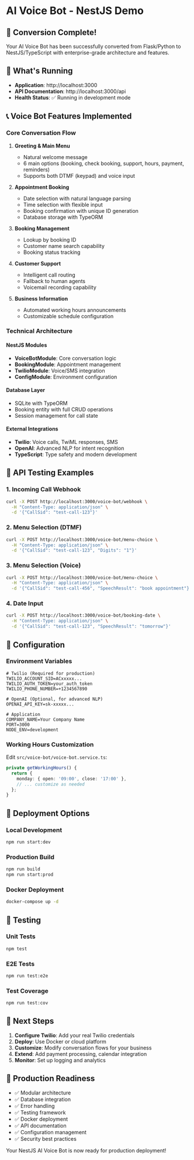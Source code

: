 # AI Voice Bot - NestJS Demo

## 🎉 Conversion Complete!

Your AI Voice Bot has been successfully converted from Flask/Python to NestJS/TypeScript with enterprise-grade architecture and features.

## 🚀 What's Running

- **Application**: http://localhost:3000
- **API Documentation**: http://localhost:3000/api
- **Health Status**: ✅ Running in development mode

## 📞 Voice Bot Features Implemented

### Core Conversation Flow
1. **Greeting & Main Menu**
   - Natural welcome message
   - 6 main options (booking, check booking, support, hours, payment, reminders)
   - Supports both DTMF (keypad) and voice input

2. **Appointment Booking**
   - Date selection with natural language parsing
   - Time selection with flexible input
   - Booking confirmation with unique ID generation
   - Database storage with TypeORM

3. **Booking Management**
   - Lookup by booking ID
   - Customer name search capability
   - Booking status tracking

4. **Customer Support**
   - Intelligent call routing
   - Fallback to human agents
   - Voicemail recording capability

5. **Business Information**
   - Automated working hours announcements
   - Customizable schedule configuration

### Technical Architecture

#### NestJS Modules
- **VoiceBotModule**: Core conversation logic
- **BookingModule**: Appointment management
- **TwilioModule**: Voice/SMS integration
- **ConfigModule**: Environment configuration

#### Database Layer
- SQLite with TypeORM
- Booking entity with full CRUD operations
- Session management for call state

#### External Integrations
- **Twilio**: Voice calls, TwiML responses, SMS
- **OpenAI**: Advanced NLP for intent recognition
- **TypeScript**: Type safety and modern development

## 🧪 API Testing Examples

### 1. Incoming Call Webhook
```bash
curl -X POST http://localhost:3000/voice-bot/webhook \
  -H "Content-Type: application/json" \
  -d '{"CallSid": "test-call-123"}'
```

### 2. Menu Selection (DTMF)
```bash
curl -X POST http://localhost:3000/voice-bot/menu-choice \
  -H "Content-Type: application/json" \
  -d '{"CallSid": "test-call-123", "Digits": "1"}'
```

### 3. Menu Selection (Voice)
```bash
curl -X POST http://localhost:3000/voice-bot/menu-choice \
  -H "Content-Type: application/json" \
  -d '{"CallSid": "test-call-456", "SpeechResult": "book appointment"}'
```

### 4. Date Input
```bash
curl -X POST http://localhost:3000/voice-bot/booking-date \
  -H "Content-Type: application/json" \
  -d '{"CallSid": "test-call-123", "SpeechResult": "tomorrow"}'
```

## 🔧 Configuration

### Environment Variables
```env
# Twilio (Required for production)
TWILIO_ACCOUNT_SID=ACxxxxx...
TWILIO_AUTH_TOKEN=your_auth_token
TWILIO_PHONE_NUMBER=+1234567890

# OpenAI (Optional, for advanced NLP)
OPENAI_API_KEY=sk-xxxxx...

# Application
COMPANY_NAME=Your Company Name
PORT=3000
NODE_ENV=development
```

### Working Hours Customization
Edit `src/voice-bot/voice-bot.service.ts`:
```typescript
private getWorkingHours() {
  return {
    monday: { open: '09:00', close: '17:00' },
    // ... customize as needed
  };
}
```

## 🚀 Deployment Options

### Local Development
```bash
npm run start:dev
```

### Production Build
```bash
npm run build
npm run start:prod
```

### Docker Deployment
```bash
docker-compose up -d
```

## 🧪 Testing

### Unit Tests
```bash
npm test
```

### E2E Tests
```bash
npm run test:e2e
```

### Test Coverage
```bash
npm run test:cov
```

## 🔮 Next Steps

1. **Configure Twilio**: Add your real Twilio credentials
2. **Deploy**: Use Docker or cloud platform
3. **Customize**: Modify conversation flows for your business
4. **Extend**: Add payment processing, calendar integration
5. **Monitor**: Set up logging and analytics

## 🎯 Production Readiness

- ✅ Modular architecture
- ✅ Database integration
- ✅ Error handling
- ✅ Testing framework
- ✅ Docker deployment
- ✅ API documentation
- ✅ Configuration management
- ✅ Security best practices

Your NestJS AI Voice Bot is now ready for production deployment!
